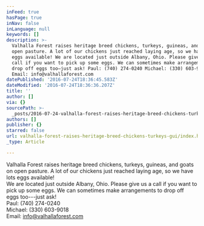 ```yaml
---
inFeed: true
hasPage: true
inNav: false
inLanguage: null
keywords: []
description: >-
  Valhalla Forest raises heritage breed chickens, turkeys, guineas, and goats on
  open pasture. A lot of our chickens just reached laying age, so we have lots
  eggs available! We are located just outside Albany, Ohio. Please give us a
  call if you want to pick up some eggs. We can sometimes make arrangements to
  drop off eggs too—just ask! Paul: (740) 274-0240 Michael: (330) 603-9018
  Email: info@valhallaforest.com
datePublished: '2016-07-24T18:36:45.583Z'
dateModified: '2016-07-24T18:36:36.207Z'
title: ''
author: []
via: {}
sourcePath: >-
  _posts/2016-07-24-valhalla-forest-raises-heritage-breed-chickens-turkeys-gui.md
authors: []
publisher: {}
starred: false
url: valhalla-forest-raises-heritage-breed-chickens-turkeys-gui/index.html
_type: Article

---
```

Valhalla Forest raises heritage breed chickens, turkeys, guineas, and goats on open pasture. A lot of our chickens just reached laying age, so we have lots eggs available!  
We are located just outside Albany, Ohio. Please give us a call if you want to pick up some eggs. We can sometimes make arrangements to drop off eggs too---just ask!  
Paul: (740) 274-0240  
Michael: (330) 603-9018  
Email: info@valhallaforest.com